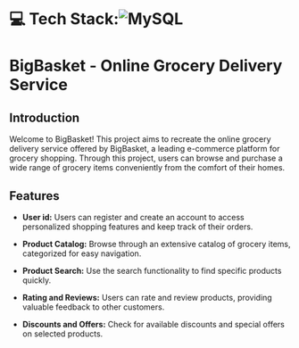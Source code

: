 # 💻 Tech Stack:![MySQL](https://img.shields.io/badge/mysql-%2300000f.svg?style=for-the-badge&logo=mysql&logoColor=white) 


# BigBasket - Online Grocery Delivery Service

## Introduction

Welcome to BigBasket! This project aims to recreate the online grocery delivery service offered by BigBasket, a leading e-commerce platform for grocery shopping. Through this project, users can browse and purchase a wide range of grocery items conveniently from the comfort of their homes.

## Features

- **User id:** Users can register and create an account to access personalized shopping features and keep track of their orders.

- **Product Catalog:** Browse through an extensive catalog of grocery items, categorized for easy navigation.

- **Product Search:** Use the search functionality to find specific products quickly.

- **Rating and Reviews:** Users can rate and review products, providing valuable feedback to other customers.

- **Discounts and Offers:** Check for available discounts and special offers on selected products.

